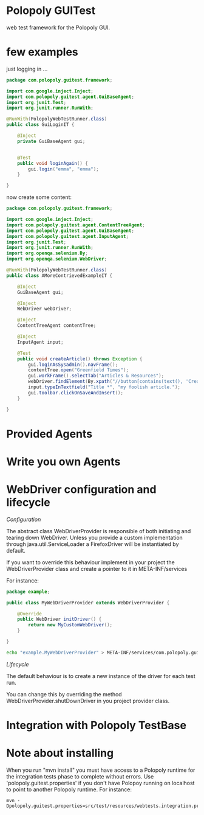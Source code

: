 Polopoly GUITest
==============

web test framework for the Polopoly GUI.


few examples
============

just logging in ...


```java
package com.polopoly.guitest.framework;

import com.google.inject.Inject;
import com.polopoly.guitest.agent.GuiBaseAgent;
import org.junit.Test;
import org.junit.runner.RunWith;

@RunWith(PolopolyWebTestRunner.class)
public class GuiLoginIT {

    @Inject
    private GuiBaseAgent gui;


    @Test
    public void loginAgain() {
        gui.login("emma", "emma");
    }

}
```


now create some content:

```java
package com.polopoly.guitest.framework;

import com.google.inject.Inject;
import com.polopoly.guitest.agent.ContentTreeAgent;
import com.polopoly.guitest.agent.GuiBaseAgent;
import com.polopoly.guitest.agent.InputAgent;
import org.junit.Test;
import org.junit.runner.RunWith;
import org.openqa.selenium.By;
import org.openqa.selenium.WebDriver;

@RunWith(PolopolyWebTestRunner.class)
public class AMoreContrievedExampleIT {

    @Inject
    GuiBaseAgent gui;

    @Inject
    WebDriver webDriver;

    @Inject
    ContentTreeAgent contentTree;

    @Inject
    InputAgent input;

    @Test
    public void createArticle() throws Exception {
        gui.loginAsSysadmin().navFrame();
        contentTree.open("Greenfield Times");
        gui.workFrame().selectTab("Articles & Resources");
        webDriver.findElement(By.xpath("//button[contains(text(), 'Create')]")).click();
        input.typeInTextfield("Title *", "my foolish article.");
        gui.toolbar.clickOnSaveAndInsert();
    }

}
```    

Provided Agents
=============

Write you own Agents
==================


WebDriver configuration and lifecycle
===================

*Configuration*

The abstract class WebDriverProvider is responsible of both initiating and tearing down WebDriver.
Unless you provide a custom implementation through java.util.ServiceLoader a FirefoxDriver will be instantiated by default.

If you want to override this behaviour implement in your project the WebDriverProvider class and create a pointer to it in META-INF/services

For instance:

```java
package example;

public class MyWebDriverProvider extends WebDriverProvider {

    @Override
    public WebDriver initDriver() {
        return new MyCustomWebDriver();
    }

}
```


```bash
echo "example.MyWebDriverProvider" > META-INF/services/com.polopoly.guitest.provider.WebDriverProvider
```



*Lifecycle*


The default behaviour is to create a new instance of the driver for each test run.

You can change this by overriding the method WebDriverProvider.shutDownDriver in you project provider class.




Integration with Polopoly TestBase
============================


Note about installing
=====================

When you run "mvn install" you must have access to a Polopoly runtime for the integration tests phase to complete without errors.
Use 'polopoly.guitest.properties' if you don't have Polopoy running on localhost to point to another Polopoly runtime. For instance:

    mvn -Dpolopoly.guitest.properties=src/test/resources/webtests.integration.properties 


